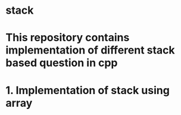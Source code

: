 # stack
# This repository contains implementation of different stack based question in cpp
# 1. Implementation of stack using array
